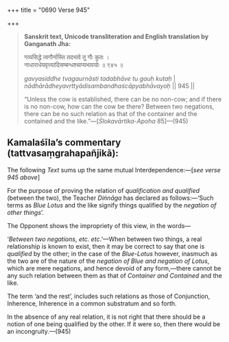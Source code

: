 +++
title = "0690 Verse 945"

+++
> **Sanskrit text, Unicode transliteration and English translation by Ganganath Jha:** 
>
> गव्यसिद्धे त्वगौर्नास्ति तदभावे तु गौः कुतः ।  
> नाधाराधेयवृत्त्यादिसम्बन्धश्चाप्यभावयोः ॥ ९४५ ॥ 
>
> *gavyasiddhe tvagaurnāsti tadabhāve tu gauḥ kutaḥ* \|  
> *nādhārādheyavṛttyādisambandhaścāpyabhāvayoḥ* \|\| 945 \|\| 
>
> “Unless the cow is established, there can be no non-cow; and if there is no non-cow, how can the cow be there? Between two negations, there can be no such relation as that of the container and the contained and the like.”—[*Ślokavārtika*-*Apoha* 85]—(945)



## Kamalaśīla’s commentary (tattvasaṃgrahapañjikā):

The following *Text* sums up the same mutual Interdependence:—[*see verse 945 above*]

For the purpose of proving the relation of *qualification and qualified* (between the two), the Teacher *Diṅnāga* has declared as follows:—‘Such terms as *Blue Lotus* and the like signify things qualified by the *negation of other things*’.

The Opponent shows the impropriety of this view, in the words—

‘*Between two negations*, *etc. etc*.’—When between two things, a real relationship is known to exist, then it may be correct to say that one is *qualified* by the other; in the case of the *Blue-Lotus* however, inasmuch as the two are of the nature of the *negation of Blue and negation of Lotus*, which are mere negations, and hence devoid of any form,—there cannot be any such relation between them as that of *Container and Contained* and the like.

The term ‘and the rest’, includes such relations as those of Conjunction, Inherence, Inherence in a common substratum and so forth.

In the absence of any real relation, it is not right that there should be a notion of one being qualified by the other. If it were so, then there would be an incongruity.—(945)


